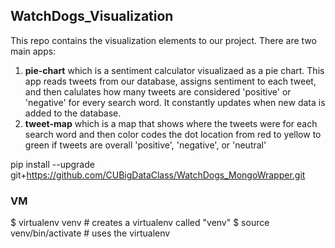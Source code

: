 ## WatchDogs_Visualization
This repo contains the visualization elements to our project.
There are two main apps:
1. **pie-chart** which is a sentiment calculator visualizaed as a pie chart. This app reads tweets from our database, assigns sentiment to each tweet, and then calulates how many tweets are considered 'positive' or 'negative' for every search word. It constantly updates when new data is added to the database.
2. **tweet-map** which is a map that shows where the tweets were for each search word and then color codes the dot location from red to yellow to green if tweets are overall 'positive', 'negative', or 'neutral'

pip install --upgrade git+https://github.com/CUBigDataClass/WatchDogs_MongoWrapper.git

### VM
$ virtualenv venv # creates a virtualenv called "venv"
$ source venv/bin/activate # uses the virtualenv
